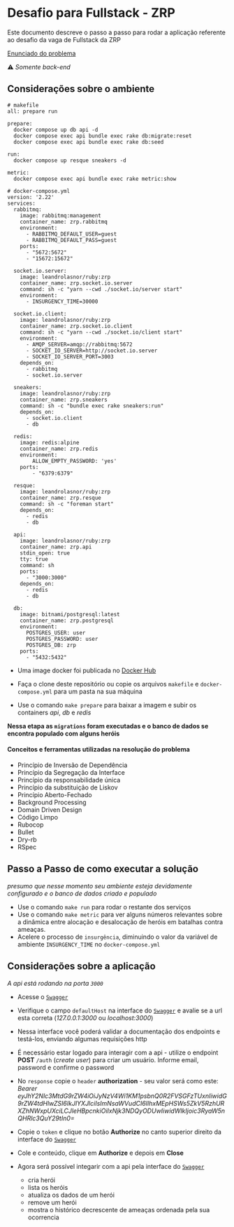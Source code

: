 # Desafio para Fullstack - ZRP

Este documento descreve o passo a passo para rodar a aplicação referente ao desafio da vaga de Fullstack da ZRP

[Enunciado do problema](https://zrp.github.io/challenges/dev/)

:warning: _Somente back-end_

## Considerações sobre o ambiente

```
# makefile
all: prepare run

prepare:
  docker compose up db api -d
  docker compose exec api bundle exec rake db:migrate:reset
  docker compose exec api bundle exec rake db:seed

run:
  docker compose up resque sneakers -d

metric:
  docker compose exec api bundle exec rake metric:show
```

```
# docker-compose.yml
version: '2.22'
services:
  rabbitmq:
    image: rabbitmq:management
    container_name: zrp.rabbitmq
    environment:
      - RABBITMQ_DEFAULT_USER=guest
      - RABBITMQ_DEFAULT_PASS=guest
    ports:
      - "5672:5672"
      - "15672:15672"

  socket.io.server:
    image: leandrolasnor/ruby:zrp
    container_name: zrp.socket.io.server
    command: sh -c "yarn --cwd ./socket.io/server start"
    environment:
      - INSURGENCY_TIME=30000

  socket.io.client:
    image: leandrolasnor/ruby:zrp
    container_name: zrp.socket.io.client
    command: sh -c "yarn --cwd ./socket.io/client start"
    environment:
      - AMQP_SERVER=amqp://rabbitmq:5672
      - SOCKET_IO_SERVER=http://socket.io.server
      - SOCKET_IO_SERVER_PORT=3003
    depends_on:
      - rabbitmq
      - socket.io.server

  sneakers:
    image: leandrolasnor/ruby:zrp
    container_name: zrp.sneakers
    command: sh -c "bundle exec rake sneakers:run"
    depends_on:
      - socket.io.client
      - db

  redis:
    image: redis:alpine
    container_name: zrp.redis
    environment:
        ALLOW_EMPTY_PASSWORD: 'yes'
    ports:
        - "6379:6379"

  resque:
    image: leandrolasnor/ruby:zrp
    container_name: zrp.resque
    command: sh -c "foreman start"
    depends_on:
      - redis
      - db

  api:
    image: leandrolasnor/ruby:zrp
    container_name: zrp.api
    stdin_open: true
    tty: true
    command: sh
    ports:
      - "3000:3000"
    depends_on:
      - redis
      - db

  db:
    image: bitnami/postgresql:latest
    container_name: zrp.postgresql
    environment:
      POSTGRES_USER: user
      POSTGRES_PASSWORD: user
      POSTGRES_DB: zrp
    ports:
      - "5432:5432"
```

* Uma image docker foi publicada no [Docker Hub](https://hub.docker.com/layers/leandrolasnor/ruby/zrp/images/sha256-ce5bc45ff7c8721df11ff6fcc61a4e6a578ad314594f90a8af9904e4c4c9ee42?context=explore)

* Faça o clone deste repositório ou copie os arquivos `makefile` e `docker-compose.yml` para um pasta na sua máquina

* Use o comando `make prepare` para baixar a imagem e subir os containers _api_, _db_ e _redis_

__Nessa etapa as `migrations` foram executadas e o banco de dados se encontra populado com alguns heróis__

#### Conceitos e ferramentas utilizadas na resolução do problema
* Princípio de Inversão de Dependência
* Princípio da Segregação da Interface
* Princípio da responsabilidade única
* Princípio da substituição de Liskov
* Princípio Aberto-Fechado
* Background Processing
* Domain Driven Design
* Código Limpo
* Rubocop
* Bullet
* Dry-rb
* RSpec

## Passo a Passo de como executar a solução

_presumo que nesse momento seu ambiente esteja devidamente configurado e o banco de dados criado e populado_

* Use o comando `make run` para rodar o restante dos serviços
* Use o comando `make metric` para ver alguns números relevantes sobre a dinâmica entre alocação e desalocação de heróis em batalhas contra ameaças.
* Acelere o processo de `insurgência`, diminuindo o valor da variável de ambiente `INSURGENCY_TIME` no `docker-compose.yml`


## Considerações sobre a aplicação
_A api está rodando na porta `3000`_
* Acesse o [`Swagger`](http://localhost:3000/api-docs)
* Verifique o campo `defaultHost` na interface do [`Swagger`](http://localhost:3000/api-docs) e avalie se a url esta correta (_127.0.0.1:3000_ ou _localhost:3000_)

* Nessa interface você poderá validar a documentação dos endpoints e testá-los, enviando algumas requisições http
* É necessário estar logado para interagir com a api - utilize o endpoint **POST** `/auth` (_create user_) para criar um usuário. Informe email, password e confirme o password
* No `response` copie o `header` **authorization** - seu valor será como este: *Bearer eyJhY2Nlc3MtdG9rZW4iOiJyNzV4Wi1KM1psbnQ0R2FVSGFzTUxnIiwidG9rZW4tdHlwZSI6IkJlYXJlciIsImNsaWVudCI6IlhxMEpHSWs5ZkV5RzhURXZhNWxpUXciLCJleHBpcnkiOiIxNjk3NDQyODUwIiwidWlkIjoic3RyaW5nQHRlc3QuY29tIn0=*
* Copie o `token` e clique no botão **Authorize** no canto superior direito da interface do [`Swagger`](http://localhost:3000/api-docs)
* Cole e conteúdo, clique em **Authorize** e depois em **Close**
* Agora será possível integarir com a api pela interface do [`Swagger`](http://localhost:3000/api-docs)

    - cria herói
    - lista os heróis
    - atualiza os dados de um herói
    - remove um herói
    - mostra o histórico decrescente de ameaças ordenada pela sua ocorrencia
